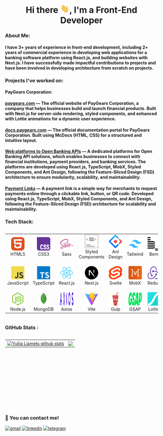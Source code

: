 <div id="header" align="center">
    <h1>
    Hi there <img src="./assets/gifs/giphy.gif" width="30px" alt="GIF">, I'm a Front-End Developer
    </h1>

   </div>
   
### About Me:

#### I have 3+ years of experience in front-end development, including 2+ years of commercial experience in developing web applications for a banking software platform using React.js, and building websites with Next.js. I have successfully made impactful contributions to projects and have been involved in developing architecture from scratch on projects.

###

### Projects I've worked on:

#### PayGears Corporation:

#### [paygears.com](https://paygears.com/) — The official website of **PayGears Corporation**, a company that helps businesses build and launch financial products. Built with **Next.js** for server-side rendering, styled components, and enhanced with **Lottie animations** for a dynamic user experience.

#### [docs.paygears.com](https://docs.paygears.com/) — The official **documentation portal** for PayGears Corporation. Built using **McDocs (HTML, CSS)** for a structured and intuitive layout.

#### [Web platforms to Open Banking APIs](https://paygears.com/open-banking-api) — A **dedicated platforms** for Open Banking API solutions, which enables businesses to connect with financial institutions, payment providers, and banking services. The platforms are developed using **React.js, TypeScript, MobX, Styled Components, and Ant Design**, following the **Feature-Sliced Design (FSD) architecture** to ensure modularity, scalability, and maintainability.

#### [Payment Links](https://paygears.com/news/payment-link-news) — A **payment link** is a simple way for merchants to request payments online through a clickable link, button, or QR code. Developed using **React.js, TypeScript, MobX, Styled Components, and Ant Design**, following the **Feature-Sliced Design (FSD) architecture** for scalability and maintainability.

###

### Tech Stack:

<div style="display: flex; align-items: flex-start; align: center">
<table align="center">
  <tr>
     <td align="center"  width="88">
         <img src="./assets/icons/html5.svg" alt="HTML5" width="44" height="44"/>
      <br>HTML5
    </td>
    <td align="center" width="88">
        <img src="./assets/icons/css3.svg" alt="CSS3" width="44" height="44"/>
      <br>CSS3
    </td>
    <td align="center" width="88">
         <img src="./assets/icons/sass.svg" alt="Sass" width="44" height="44"/>
      <br>Sass
    </td>
    <td align="center" width="88">
        <img src="./assets/icons/styled-components.svg" alt="Styled Components" width="44" height="44"/>
      <br>Styled Components
    </td>
    <td align="center" width="88"> 
        <img src="./assets/icons/antd-design.svg" alt="Ant Design" width="44" height="44"/>
      <br>Ant Design
    </td>
    <td align="center"  width="88">
        <img src="./assets/icons/tailwind.svg" alt="Tailwind" width="44" height="44"/>
      <br>Tailwind
    </td>
    <td align="center" width="88">
      <img src="./assets/icons/bem.svg" alt="Bem" width="44" height="44"/>
      <br>Bem
    </td>
        <td align="center" width="88">
       <img src="./assets/icons/material.svg" alt="Material.js" width="44" height="44"/>
      <br>Material.js
      </td>
      <td align="center" width="88">
        <img src="./assets/icons/figma.svg" alt="Figma" width="44" height="44"/>
      <br>Figma
    </td>
  </tr>
  <tr>
    <td align="center" width="88">
    <img src="./assets/icons/javascript.svg" alt="JS" width="44" height="44"/>
      <br>JavaScript
    </td>
    <td align="center" width="88">
    <img src="./assets/icons/typescript.svg" alt="TS" width="44" height="44"/>
      <br>TypeScript
    </td>
    <td align="center" width="88">
        <img src="./assets/icons/react.svg" alt="React" width="44" height="44"/>
      <br>React.js
    </td>
    <td align="center" width="88">
        <img src="./assets/icons/nextjs.svg" alt="Next.js" width="44" height="44"/>
      <br>Next.js
    </td>
    <td align="center" width="88">
      <img src="./assets/icons/svelte.svg" alt="Redux" width="44" height="44"/>
      <br>Svelte
    </td>
        <td align="center" width="88">
       <img src="./assets/icons/mobx.svg" alt="MobX" width="44" height="44"/>
      <br>MobX
      </td>
      <td align="center" width="88">
      <img src="./assets/icons/redux.svg" alt="Redux" width="44" height="44"/>
      <br>Redux
     </td>
  <td align="center" width="88">
  <img src="./assets/icons/vscode.svg" alt="Visual Studio Code" width="44" height="44"/>
      <br>Visual Studio Code
     </td>
  <td align="center" width="88">
  <img src="./assets/icons/web-storm.svg" alt="WebStorm" width="44" height="44"/>
      <br>WebStorm
     </td>
</tr>
<tr>
     <td align="center"  width="88">
     <img src="./assets/icons/nodejs.svg" alt="Node.js" width="44" height="44"/>
      <br>Node.js
    </td>
    <td align="center" width="88">
    <img src="./assets/icons/mongodb.svg" alt="MongoDB" width="44" height="44"/>
      <br>MongoDB
    </td>
    <td align="center" width="88">
    <img src="./assets/icons/axios.svg" alt="Axios" width="44" height="44"/>
      <br>Axios
    </td>
<td align="center" width="88">
<img src="./assets/icons/vite.svg" alt="Vite" width="44" height="44"/>
      <br>Vite
    </td>
    <td align="center" width="88">
    <img src="./assets/icons/gulp.svg" alt="Gulp" width="44" height="44"/>
      <br>Gulp
    </td>
    <td align="center" width="88">
    <img src="./assets/icons/gsap.svg" alt="GSAP" width="44" height="44"/>
      <br>GSAP
    </td>
    <td align="center" width="88">
    <img src="./assets/icons/lottie.svg" alt="Lottie" width="44" height="44"/>
      <br>Lottie
    </td>
        <td align="center" width="88">
        <img src="./assets/icons/jira.svg" alt="Jira" width="44" height="44"/>
      <br>Jira
      </td>
      <td align="center" width="88">
      <img src="./assets/icons/git.svg" alt="Git" width="44" height="44"/>
      <br>Git
    </td>
  </tr>
</table>
</div>

###

### GitHub Stats :

<div style="display: flex; align-items: flex-start; align: center">
<table align="center" style="overflow: visible; height: 210px">
  <tr>
  <td>
  <a href="https://github.com/Julia-Lm/github-readme-stats"><img align="center" src="https://github-readme-stats.vercel.app/api?username=Julia-Lm&show_icons=true&include_all_commits=true&hide_border=true" alt="Yuliia Liamets github stats" /></a>
  </td>
  <td>
  <a href="https://github.com/Julia-Lm/github-readme-stats"><img align="center" src="https://github-readme-stats.vercel.app/api/top-langs/?username=Julia-Lm&layout=compact&hide_border=true" /></a>
  </td>
  </tr>
  <tr>
</table>
</div>


###

### 📩 You can contact me!

[![gmail](https://img.shields.io/badge/gmail-000?style=for-the-badge&logo=gmail&logoColor=white)](mailto:liamecjulia@gmail.com)
[![linkedin](https://img.shields.io/badge/linkedin-0A66C2?style=for-the-badge&logo=linkedin&logoColor=white)](https://t.me/julia_liamets)
[![telegram](https://img.shields.io/badge/telegram-1DA1F2?style=for-the-badge&logo=telegram&logoColor=white)](https://t.me/julia_liamets)